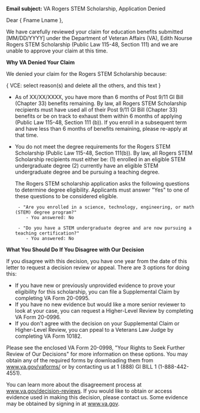 **Email subject:** VA Rogers STEM Scholarship, Application Denied

Dear { Fname Lname },

We have carefully reviewed your claim for education benefits submitted [MM/DD/YYYY] under the Department of Veteran Affairs (VA), Edith Nourse Rogers STEM Scholarship (Public Law 115-48, Section 111) and we are unable to approve your claim at this time.

**Why VA Denied Your Claim**

We denied your claim for the Rogers STEM Scholarship because:

{ VCE: select reason(s) and delete all the others, and this text }

- As of XX/XX/XXXX, you have more than 6 months of Post 9/11 GI Bill (Chapter 33) benefits remaining.  By law, all Rogers STEM Scholarship recipients must have used all of their Post 9/11 GI Bill (Chapter 33) benefits or be on track to exhaust them within 6 months of applying (Public Law 115-48, Section 111 (b)).  If you enroll in a subsequent term and have less than 6 months of benefits remaining, please re-apply at that time.

- You do not meet the degree requirements for the Rogers STEM Scholarship (Public Law 115-48, Section 111(b)). By law, all Rogers STEM Scholarship recipients must either be:
   (1) enrolled in an eligible STEM undergraduate degree
   (2) currently have an eligible STEM undergraduate degree and be pursuing a teaching degree.
 
     The Rogers STEM scholarship application asks the following questions to determine degree eligibility.  Applicants must answer "Yes" to one of these questions to be considered eligible.
 
       - "Are you enrolled in a science, technology, engineering, or math (STEM) degree program?"
          - You answered: No
       
       - "Do you have a STEM undergraduate degree and are now pursuing a teaching certification?"
          - You answered: No
       
**What You Should Do If You Disagree with Our Decision**

If you disagree with this decision, you have one year from the date of this letter to request a decision review or appeal.  There are 3 options for doing this:

- If you have new or previously unprovided evidence to prove your eligibility for this scholarship, you can file a Supplemental Claim by completing VA Form 20-0995.
- If you have no new evidence but would like a more senior reviewer to look at your case, you can request a Higher-Level Review by completing VA Form 20-0996.
- If you don't agree with the decision on your Supplemental Claim or Higher-Level Review, you can ppeal to a Veterans Law Judge by completing VA Form 10182.

Please see the enclosed VA Form 20-0998, "Your Rights to Seek Further Review of Our Decisions" for more information on these options.  You may obtain any of the required forms by downloading them from www.va.gov/vaforms/ or by contacting us at 1 (888) GI BILL 1 (1-888-442-4551).

You can learn more about the disagreement process at www.va.gov/decision-reviews.  If you would like to obtain or access evidence used in making this decision, please contact us.  Some evidence may be obtained by signing in at www.va.gov.
